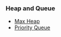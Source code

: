 ### Heap and Queue

* [Max Heap](https://github.com/jiangxq18/leetcode/blob/master/Introduction-of-Algorithms/heap-and-queue/max_heap.cc)
* [Priority Queue](https://github.com/jiangxq18/leetcode/blob/master/Introduction-of-Algorithms/heap-and-queue/priority_queue.cc)